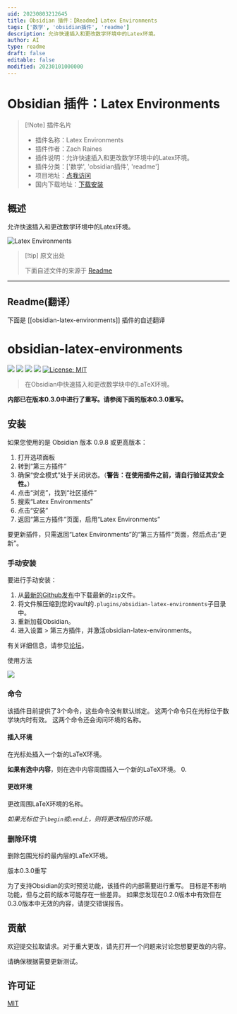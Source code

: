 ```yaml
---
uid: 20230803212645
title: Obsidian 插件：【Readme】Latex Environments
tags: ['数学', 'obsidian插件', 'readme']
description: 允许快速插入和更改数学环境中的Latex环境。
author: AI
type: readme
draft: false
editable: false
modified: 20230101000000
---
```


# Obsidian 插件：Latex Environments

> [!Note] 插件名片
> - 插件名称：Latex Environments
> - 插件作者：Zach Raines
> - 插件说明：允许快速插入和更改数学环境中的Latex环境。
> - 插件分类：['数学', 'obsidian插件', 'readme']
> - 项目地址：[点我访问](https://github.com/raineszm/obsidian-latex-environments)
> - 国内下载地址：[下载安装](https://pkmer.cn/products/plugin/pluginMarket/?obsidian-latex-environments)

## 概述

允许快速插入和更改数学环境中的Latex环境。

![Latex Environments](https://cdn.pkmer.cn/covers/obsidian-latex-environments_new.gif!pkmer)

> [!tip] 原文出处
> 
>下面自述文件的来源于 [Readme](https://ghproxy.net/https://raw.githubusercontent.com/raineszm/obsidian-latex-environments/master/README.md)
> 

---

## Readme(翻译）

下面是 [[obsidian-latex-environments]] 插件的自述翻译



# obsidian-latex-environments
[![](https://img.shields.io/github/v/release/raineszm/obsidian-latex-environments?style=for-the-badge)](https://github.com/raineszm/obsidian-latex-environments/releases/latest)
![](https://img.shields.io/github/commits-since/raineszm/obsidian-latex-environments/latest?style=for-the-badge)
![](https://img.shields.io/github/manifest-json/minAppVersion/raineszm/obsidian-latex-environments?color=red&label=Min%20Obsidian%20Version&style=for-the-badge)
![](https://img.shields.io/github/downloads/raineszm/obsidian-latex-environments/total?style=for-the-badge)
[![License: MIT](https://img.shields.io/badge/License-MIT-yellow.svg?style=for-the-badge)](#license)

> 在Obsidian中快速插入和更改数学块中的LaTeX环境。

**内部已在版本0.3.0中进行了重写。请参阅下面的版本0.3.0重写。**

## 安装

如果您使用的是 Obsidian 版本 0.9.8 或更高版本：

1. 打开选项面板
2. 转到“第三方插件”
3. 确保“安全模式”处于关闭状态。（**警告：在使用插件之前，请自行验证其安全性。**）
4. 点击“浏览”，找到“社区插件”
5. 搜索“Latex Environments”
6. 点击“安装”
7. 返回“第三方插件”页面，启用“Latex Environments”

要更新插件，只需返回“Latex Environments”的“第三方插件”页面，然后点击“更新”。

### 手动安装
要进行手动安装：
 1. 从[最新的Github发布](https://github.com/raineszm/obsidian-latex-environments/releases/latest)中下载最新的`zip`文件。
 1. 将文件解压缩到您的vault的`.plugins/obsidian-latex-environments`子目录中。
 1. 重新加载Obsidian。
 1. 进入设置 > 第三方插件，并激活obsidian-latex-environments。

有关详细信息，请参见[论坛](https://forum.obsidian.md/t/plugins-mini-faq/7737)。

使用方法

![](latexenv.gif)

###  命令

该插件目前提供了3个命令，这些命令没有默认绑定。
这两个命令只在光标位于数学块内时有效。
这两个命令还会询问环境的名称。

#### 插入环境

在光标处插入一个新的LaTeX环境。

**如果有选中内容**，则在选中内容周围插入一个新的LaTeX环境。
0.

#### 更改环境

更改周围LaTeX环境的名称。

*如果光标位于`\begin`或`\end`上，则将更改相应的环境。*

### 删除环境

删除包围光标的最内层的LaTeX环境。

版本0.3.0重写

为了支持Obsidian的实时预览功能，该插件的内部需要进行重写。
目标是不影响功能，但与之前的版本可能存在一些差异。
如果您发现在0.2.0版本中有效但在0.3.0版本中无效的内容，请提交错误报告。

## 贡献
欢迎提交拉取请求。对于重大更改，请先打开一个问题来讨论您想要更改的内容。

请确保根据需要更新测试。

## 许可证
[MIT](https://choosealicense.com/licenses/mit/)



